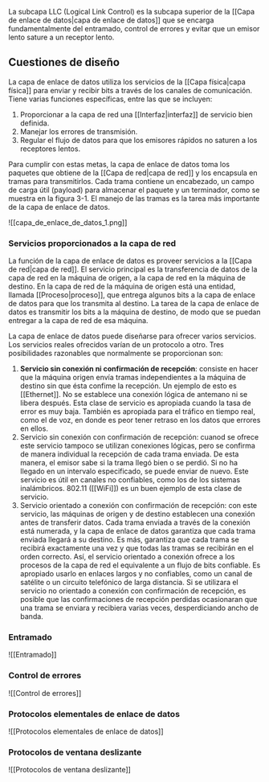 La subcapa LLC (Logical Link Control) es la subcapa superior de la [[Capa de enlace de datos|capa de enlace de datos]] que se encarga fundamentalmente del entramado, control de errores y evitar que un emisor lento sature a un receptor lento.

## Cuestiones de diseño
La capa de enlace de datos utiliza los servicios de la [[Capa física|capa física]] para enviar y recibir bits a través de los canales de comunicación. Tiene varias funciones específicas, entre las que se incluyen:
1. Proporcionar a la capa de red una [[Interfaz|interfaz]] de servicio bien definida.
2. Manejar los errores de transmisión. 
3. Regular el flujo de datos para que los emisores rápidos no saturen a los receptores lentos.

Para cumplir con estas metas, la capa de enlace de datos toma los paquetes que obtiene de la [[Capa de red|capa de red]] y los encapsula en tramas para transmitirlos. Cada trama contiene un encabezado, un campo de carga útil (payload) para almacenar el paquete y un terminador, como se muestra en la figura 3-1. El manejo de las tramas es la tarea más importante de la capa de enlace de datos.

![[capa_de_enlace_de_datos_1.png]]

### Servicios proporcionados a la capa de red
La función de la capa de enlace de datos es proveer servicios a la [[Capa de red|capa de red]]. El servicio principal es la transferencia de datos de la capa de red en la máquina de origen, a la capa de red en la máquina de destino. En la capa de red de la máquina de origen está una entidad, llamada [[Proceso|proceso]], que entrega algunos bits a la capa de enlace de datos para que los transmita al destino. La tarea de la capa de enlace de datos es transmitir los bits a la máquina de destino, de modo que se puedan entregar a la capa de red de esa máquina.

La capa de enlace de datos puede diseñarse para ofrecer varios servicios. Los servicios reales ofrecidos varían de un protocolo a otro. Tres posibilidades razonables que normalmente se proporcionan son: 
1. **Servicio sin conexión ni confirmación de recepción**: consiste en hacer que la máquina origen envía tramas independientes a la máquina de destino sin que ésta confime la recepción. Un ejemplo de esto es [[Ethernet]]. No se establece una conexión lógica de antemano ni se libera después. Esta clase de servicio es apropiada cuando la tasa de error es muy baja. También es apropiada para el tráfico en tiempo real, como el de voz, en donde es peor tener retraso en los datos que errores en ellos.
2. Servicio sin conexión con confirmación de recepción: cuanod se ofrece este servicio tampoco se utilizan conexiones lógicas, pero se confirma de manera individual la recepción de cada trama enviada. De esta manera, el emisor sabe si la trama llegó bien o se perdió. Si no ha llegado en un intervalo especificado, se puede enviar de nuevo. Este servicio es útil en canales no confiables, como los de los sistemas inalámbricos. 802.11 ([[WiFi]]) es un buen ejemplo de esta clase de servicio.
3. Servicio orientado a conexión con confirmación de recepción: con este servicio, las máquinas de origen y de destino establecen una conexión antes de transferir datos. Cada trama enviada a través de la conexión está numerada, y la capa de enlace de datos garantiza que cada trama enviada llegará a su destino. Es más, garantiza que cada trama se recibirá exactamente una vez y que todas las tramas se recibirán en el orden correcto. Así, el servicio orientado a conexión ofrece a los procesos de la capa de red el equivalente a un flujo de bits confiable. Es apropiado usarlo en enlaces largos y no confiables, como un canal de satélite o un circuito telefónico de larga distancia. Si se utilizara el servicio no orientado a conexión con confirmación de recepción, es posible que las confirmaciones de recepción perdidas ocasionaran que una trama se enviara y recibiera varias veces, desperdiciando ancho de banda.

### Entramado
![[Entramado]]

### Control de errores
![[Control de errores]]

### Protocolos elementales de enlace de datos
![[Protocolos elementales de enlace de datos]]

### Protocolos de ventana deslizante
![[Protocolos de ventana deslizante]]